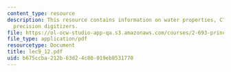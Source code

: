 ```yaml
---
content_type: resource
description: This resource contains information on water properties, CTD and high
  precision digitizers.
file: https://ol-ocw-studio-app-qa.s3.amazonaws.com/courses/2-693-principles-of-oceanographic-instrument-systems-sensors-and-measurements-13-998-spring-2004/b675ccba212b63d24c80019eb8531770_lec9_12.pdf
file_type: application/pdf
resourcetype: Document
title: lec9_12.pdf
uid: b675ccba-212b-63d2-4c80-019eb8531770
---
```

